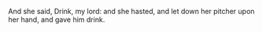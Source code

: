 And she said, Drink, my lord: and she hasted, and let down her pitcher upon her hand, and gave him drink.
